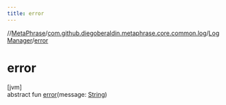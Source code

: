 ```yaml
---
title: error
---
```

//[MetaPhrase](../../../index.html)/[com.github.diegoberaldin.metaphrase.core.common.log](../index.html)/[LogManager](index.html)/[error](error.html)



# error



[jvm]\
abstract fun [error](error.html)(message: [String](https://kotlinlang.org/api/latest/jvm/stdlib/kotlin/-string/index.html))




